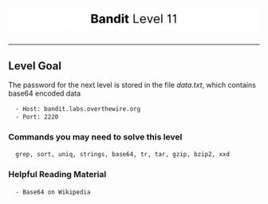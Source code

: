 # ![Bandit Level 11](https://github.com/YunusEmreAlps/Scenarios/blob/master/ctf-bandit/assets/Bandit11.png?raw=true)

---

## Level Goal

The password for the next level is stored in the file *data.txt*, which contains base64 encoded data

``` {.sh}
  - Host: bandit.labs.overthewire.org
  - Port: 2220
```

### Commands you may need to solve this level

``` {.sh}
  grep, sort, uniq, strings, base64, tr, tar, gzip, bzip2, xxd
```

### Helpful Reading Material

``` {.sh}
  - Base64 on Wikipedia
```
